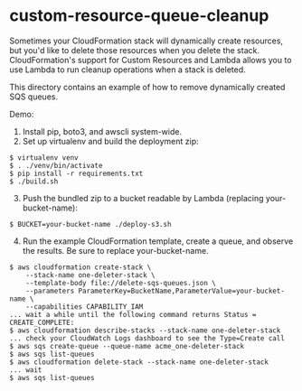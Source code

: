 custom-resource-queue-cleanup
=============================

Sometimes your CloudFormation stack will dynamically create resources, but
you'd like to delete those resources when you delete the stack.
CloudFormation's support for Custom Resources and Lambda allows you to use
Lambda to run cleanup operations when a stack is deleted. 

This directory contains an example of how to remove dynamically created SQS
queues.

Demo:

1. Install pip, boto3, and awscli system-wide.
2. Set up virtualenv and build the deployment zip:

  ```
  $ virtualenv venv
  $ . ./venv/bin/activate
  $ pip install -r requirements.txt
  $ ./build.sh
  ```
3. Push the bundled zip to a bucket readable by Lambda (replacing your-bucket-name):

  ```
  $ BUCKET=your-bucket-name ./deploy-s3.sh
  ```
4. Run the example CloudFormation template, create a queue, and observe the results. Be sure to replace your-bucket-name.

  ```
  $ aws cloudformation create-stack \
      --stack-name one-deleter-stack \
      --template-body file://delete-sqs-queues.json \
      --parameters ParameterKey=BucketName,ParameterValue=your-bucket-name \
      --capabilities CAPABILITY_IAM
  ... wait a while until the following command returns Status = CREATE_COMPLETE:
  $ aws cloudformation describe-stacks --stack-name one-deleter-stack
  ... check your CloudWatch Logs dashboard to see the Type=Create call
  $ aws sqs create-queue --queue-name acme_one-deleter-stack
  $ aws sqs list-queues
  $ aws cloudformation delete-stack --stack-name one-deleter-stack 
  ... wait
  $ aws sqs list-queues
  ```
